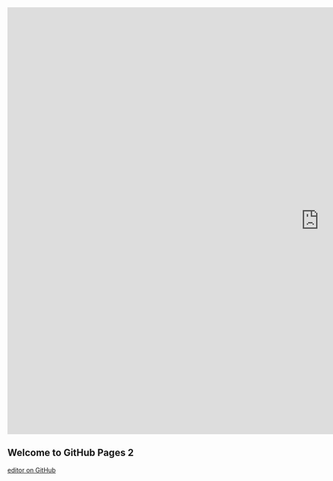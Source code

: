<div class="embed-container">
  <iframe
      src="https://www.youtube.com/embed/dQw4w9WgXcQ?autoplay=1"
      width="1400"
      height="960"
      frameborder="0"
      allowfullscreen="">
  </iframe>
</div>


## Welcome to GitHub Pages 2

[editor on GitHub](https://github.com/Deerop/Deerop.github.io/edit/master/index.md)

